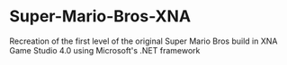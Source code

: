 # Super-Mario-Bros-XNA
Recreation of the first level of the original Super Mario Bros build in XNA Game Studio 4.0 using Microsoft's .NET framework
